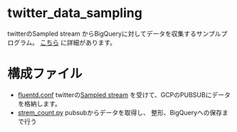 # twitter_data_sampling

twitterのSampled stream からBigQueryに対してデータを収集するサンプルプログラム。
[こちら](https://qiita.com/drafts/19bfb191f7fee1fba4db/) に詳細があります。

# 構成ファイル

- [fluentd.conf](fluentd.conf) twitterの[Sampled stream](https://developer.twitter.com/en/docs/twitter-api/tweets/sampled-stream/introduction) を受けて、GCPのPUBSUBにデータを格納します。
- [strem_count.py](strem_count.py) pubsubからデータを取得し、 整形、BigQueryへの保存まで行う







